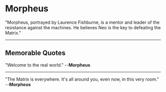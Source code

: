 # Morpheus
"Morpheus, portrayed by Laurence Fishburne, is a mentor and leader of the resistance against the machines. He believes Neo is the key to defeating the Matrix."

************************************************************
## Memorable Quotes
"Welcome to the real world."
--**Morpheus**
*********
"The Matrix is everywhere. It's all around you, even now, in this very room."
--**Morpheus**
